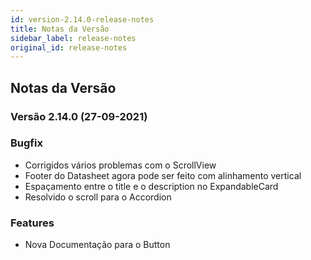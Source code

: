 ```yaml
---
id: version-2.14.0-release-notes
title: Notas da Versão
sidebar_label: release-notes
original_id: release-notes
---
```


## Notas da Versão

### Versão 2.14.0 (27-09-2021)

### Bugfix
- Corrigidos vários problemas com o ScrollView
- Footer do Datasheet agora pode ser feito com alinhamento vertical
- Espaçamento entre o title e o description no ExpandableCard
- Resolvido o scroll para o Accordion
### Features
- Nova Documentação para o Button
